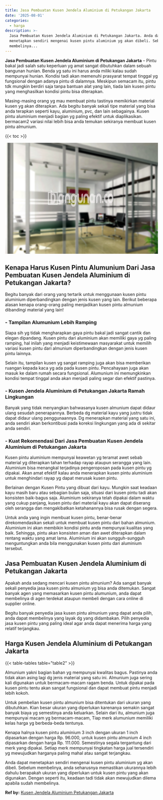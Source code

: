```yaml
---
title: Jasa Pembuatan Kusen Jendela Aluminium di Petukangan Jakarta
date: '2025-08-01'
categories:
  - harga
description: >-
  Jasa Pembuatan Kusen Jendela Aluminium di Petukangan Jakarta. Anda dapat
  menetapkan sendiri mengenai kusen pintu aluminium yg akan dibeli. Sebelum
  membelinya...
---
```


**Jasa Pembuatan Kusen Jendela Aluminium di Petukangan Jakarta** – Pintu bakal jadi salah satu keperluan yg amat sangat dibutuhkan dalam sebuah bangunan hunian. Benda yg satu ini harus anda miliki kalau sudah mempunyai hunian. Kondisi tadi akan memenuhi prasyarat tempat tinggal yg fungsional dengan adanya pintu di dalamnya. Meskipun semacam itu, pintu tdk mungkin berdiri saja tanpa bantuan alat yang lain, tiada lain kusen pintu yang menghasilkan kondisi pintu bisa diterapkan.

Masing-masing orang yg mau membuat pintu tastinya memikirkan material kusen yg akan diterapkan. Ada begitu banyak sekali tipe material yang bisa anda terapkan seperti kayu, aluminium, pvc, dan lain sebagainya. Kusen pintu aluminium menjadi bagian yg paling efektif untuk diaplikasikan. bermacam2 variasi nilai lebih bisa anda temukan sekiranya membuat kusen pintu almunium.

{{< toc >}}

![Jasa Pembuatan Kusen Jendela Aluminium di Petukangan Jakarta](/images/harga-kusen-jendela-alumunium-43.png)

## Kenapa Harus Kusen Pintu Alumunium Dari Jasa Pembuatan Kusen Jendela Aluminium di Petukangan Jakarta?

Begitu banyak dari orang yang tertarik untuk menggunaan kusen pintu aluminium diperbandingkan dengan jenis kusen yang lain. Berikut beberapa alasan kenapa orang-orang paling menjadikan kusen pintu almunium dibandingi material yang lain!

### \- Tampilan Alumunium Lebih Ramping

Siapa sih yg tidak mengharapkan gaya pintu bakal jadi sangat cantik dan elegan dipandang. Kusen pintu dari aluminium akan memiliki gaya yg paling ramping, hal inilah yang menjadi keistimewaan masyarakat untuk memilih variasi kusen pintu dari almunium diperbandingkan dengan jenis kusen pintu lainnya.

Selain itu, tampilan kusen yg sangat ramping juga akan bisa memberikan ruangan kepada kaca yg ada pada kusen pintu. Pencahayaan juga akan masuk ke dalam rumah secara fungsional. Alumunium ini memungkinkan kondisi tempat tinggal anda akan menjadi paling segar dan efektif pastinya.

### \- Kusen Jendela Aluminium di Petukangan Jakarta Ramah Lingkungan

Banyak yang tidak menyangkan bahwasanya kusen almunium dapat didaur ulang sesudah penerapannya. Berbeda dg material kayu yang justru tidak dapat didaur ulang penggunaannya. Dg menerapkan material yang satu ini, anda sendiri akan berkontibusi pada koreksi lingkungan yang ada di sekitar anda sendiri.

### \- Kuat Rekomendasi Dari Jasa Pembuatan Kusen Jendela Aluminium di Petukangan Jakarta

Kusen pintu aluminium mempunyai keawetan yg teramat awet sebab material yg diterapkan tahan terhadap rayap ataupun serangga yang lain. Aluminium bisa menangkal terjadinya pengeroposan pada kusen pintu yg dipakai. Akan amat efektif kalau anda menerapkan kusen pintu aluminium untuk menghindari rayap yg dapat merusak kusen pintu.

Berlainan dengan Kusen Pintu yang dibuat dari kayu. Mungkin saat keadaan kayu masih baru atau sebagian bulan saja, situasi dari kusen pintu tadi akan konsisten baik-bagus saja. Aluminium sekiranya telah dipakai dalam waktu yang cukup panjang, kusen pintu dari material kayu akan dapat diserang oleh serangga dan mengakibatkan ketahanannya bisa rusak dengan segera.

Untuk anda yang ingin membuat kusen pintu, benar-benar direkomendasikan sekali untuk membuat kusen pintu dari bahan almunium. Aluminium ini akan membikin kondisi pintu anda mempunyai kualitas yang baik. Sehingga, pintu akan konsisten aman dan awet diterapkan dalam rentang waktu yang amat lama. Aluminium ini akan sungguh-sungguh menguntungkan anda bila menggunakan kusen pintu dari aluminium tersebut.

## Jasa Pembuatan Kusen Jendela Aluminium di Petukangan Jakarta

Apakah anda sedang mencari kusen pintu almunium? Ada sangat banyak sekali penyedia jasa kusen pintu almunium yg bisa anda ditemukan. Sangat banyak agen yang memasarkan kusen pintu alumunium, anda dapat membelinya di agen terdekat ataupun membeli dengan cara online di supplier online.

Begitu banyak penyedia jasa kusen pintu almunium yang dapat anda pilih, anda dapat membelinya yang layak dg yang didambakan. Pilih penyedia jasa kusen pintu yang paling ideal agar anda dapat menerima harga yang relatif terjangkau.

## Harga Kusen Jendela Aluminium di Petukangan Jakarta

{{< table-tables table="table2" >}}

Almunium yakni bagian bahan yg mempunyai kwalitas bagus. Pastinya anda tidak akan asing lagi dg jenis material yang satu ini. Almunium juga sering kali digunakan untuk bermacam-macam ragam benda. Untuk dipakai pada kusen pintu tentu akan sangat fungsional dan dapat membuat pintu menjadi lebih kokoh.

Untuk pembelian kusen pintu almunium bisa ditentukan dari ukuran yang dibutuhkan. Kian besar ukuran yang diperlukan karenanya semakin sangat banyak biaya yg semestinya anda keluarkan. Selain dari itu, almunium juga mempunyai macam yg bermacam-macam, Tiap merk alumunium memiliki kelas harga yg berbeda-beda tentunya.

Kenapa halnya kusen pintu aluminium 3 inch dengan ukuran 1 inch dipasarkan dengan harga Rp. 96.000, untuk kusen pintu almunium 4 inch dipasarkan dengan harga Rp. 111.000. Semestinya segala tergantung dari merk yang dipakai. Setiap merk mempunyai tingkatan harga jual tersendiri yg mewujudkan harganya paling mahal atau sangat terjangkau.

Anda dapat menetapkan sendiri mengenai kusen pintu aluminium yg akan dibeli. Sebelum membelinya, anda seharusnya memastikan ukurannya lebih dahulu berapakah ukuran yang diperlukan untuk kusen pintu yang akan digunakan. Dengan seperti itu, keadaan tadi tidak akan mewujudkan dilema apabila sudah membelinya.

**Ref by:** [Kusen Jendela Aluminium Petukangan Jakarta](https://id.wikipedia.org/wiki/Kusen)
